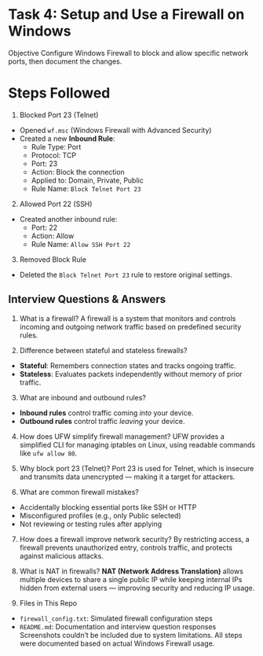 #  Task 4: Setup and Use a Firewall on Windows

 Objective
Configure Windows Firewall to block and allow specific network ports, then document the changes.

# Steps Followed
1. Blocked Port 23 (Telnet)
- Opened `wf.msc` (Windows Firewall with Advanced Security)
- Created a new **Inbound Rule**:
  - Rule Type: Port
  - Protocol: TCP
  - Port: 23
  - Action: Block the connection
  - Applied to: Domain, Private, Public
  - Rule Name: `Block Telnet Port 23`

2. Allowed Port 22 (SSH)
- Created another inbound rule:
  - Port: 22
  - Action: Allow
  - Rule Name: `Allow SSH Port 22`

3. Removed Block Rule
- Deleted the `Block Telnet Port 23` rule to restore original settings.


##  Interview Questions & Answers

1. What is a firewall?
A firewall is a system that monitors and controls incoming and outgoing network traffic based on predefined security rules.

 2. Difference between stateful and stateless firewalls?
- **Stateful**: Remembers connection states and tracks ongoing traffic.
- **Stateless**: Evaluates packets independently without memory of prior traffic.

 3. What are inbound and outbound rules?
- **Inbound rules** control traffic coming *into* your device.
- **Outbound rules** control traffic *leaving* your device.

 4. How does UFW simplify firewall management?
UFW provides a simplified CLI for managing iptables on Linux, using readable commands like `ufw allow 80`.

 5. Why block port 23 (Telnet)?
Port 23 is used for Telnet, which is insecure and transmits data unencrypted — making it a target for attackers.

6. What are common firewall mistakes?
- Accidentally blocking essential ports like SSH or HTTP
- Misconfigured profiles (e.g., only Public selected)
- Not reviewing or testing rules after applying

7. How does a firewall improve network security?
By restricting access, a firewall prevents unauthorized entry, controls traffic, and protects against malicious attacks.

8. What is NAT in firewalls?
**NAT (Network Address Translation)** allows multiple devices to share a single public IP while keeping internal IPs hidden from external users — improving security and reducing IP usage.

9. Files in This Repo
- `firewall_config.txt`: Simulated firewall configuration steps
-  `README.md`: Documentation and interview question responses
Screenshots couldn’t be included due to system limitations. All steps were documented based on actual Windows Firewall usage.
